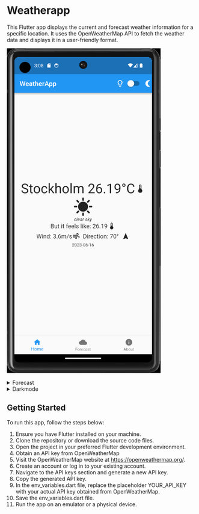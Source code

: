# Weatherapp

This Flutter app displays the current and forecast weather information for a specific location. It uses the OpenWeatherMap API to fetch the weather data and displays it in a user-friendly format.


![Weatherapp](/.github/images/weatherapp.png)

<details>
  
  <summary>Forecast</summary>

  
![](https://media.giphy.com/media/v1.Y2lkPTc5MGI3NjExZGE5ZTkwMGNkMTY1ZWUxODU1YzMxYjgyYzg5ZTdjMDkyYWFhYjBkNSZlcD12MV9pbnRlcm5hbF9naWZzX2dpZklkJmN0PWc/uVAk8UIla4K2Bky3Gy/giphy.gif)
</details>

<details>
  <summary>Darkmode</summary>
  
![](https://media.giphy.com/media/v1.Y2lkPTc5MGI3NjExN2U1Y2I0ODJkNjdhMDM1M2ZmYzYxYjI1MGI4MjNhNmQxNjc3OWRhNSZlcD12MV9pbnRlcm5hbF9naWZzX2dpZklkJmN0PWc/U9AXkDguUJqhbQQm1Q/giphy.gif)
</details>




## Getting Started
To run this app, follow the steps below:

1. Ensure you have Flutter installed on your machine.
2. Clone the repository or download the source code files.
3. Open the project in your preferred Flutter development environment.
4. Obtain an API key from OpenWeatherMap
5. Visit the OpenWeatherMap website at https://openweathermap.org/.
6. Create an account or log in to your existing account.
7. Navigate to the API keys section and generate a new API key.
8. Copy the generated API key.
9. In the env_variables.dart file, replace the placeholder YOUR_API_KEY with your actual API key obtained from OpenWeatherMap.
10. Save the env_variables.dart file.
11. Run the app on an emulator or a physical device.
